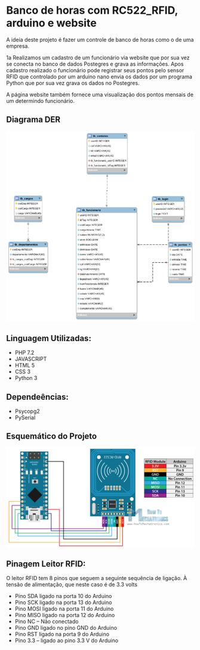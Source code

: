 Banco de horas com RC522_RFID, arduino e website
==============

A ideia deste projeto é fazer um controle de banco de horas como o de uma empresa.

1a Realizamos um cadastro de um funcionário via website que por sua vez se conecta no banco de dados Postegres e grava as informações.
Apos cadastro realizado o funcionário pode registrar seus pontos pelo sensor RFID que controlado por um arduino nano envia os dados por um programa Python que por sua vez grava os dados no Postegres.

A página website também fornece uma visualização dos pontos mensais de um determindo funcionário.

## Diagrama DER 

<p align="center">
  <img src="./bd/diagrama.png" title="hover text">
</p>


## Linguagem Utilizadas:

* PHP 7.2
* JAVASCRIPT
* HTML 5
* CSS 3
* Python 3

## Dependeências:

* Psycopg2
* PySerial

## Esquemático do Projeto

<p align="center">
  <img src="./arduino/Arduino-and-MFRC522-RFID-Reader-Module-Circuit-Schematic.png" width="636" title="hover text">
</p>

## Pinagem Leitor RFID:

O leitor RFID tem 8 pinos que seguem a seguinte sequência de ligação. À tensão de alimentação, que neste caso é de 3.3 volts


* Pino SDA ligado na porta 10 do Arduino
* Pino SCK ligado na porta 13 do Arduino
* Pino MOSI ligado na porta 11 do Arduino
* Pino MISO ligado na porta 12 do Arduino
* Pino NC – Não conectado
* Pino GND  ligado no pino GND do Arduino
* Pino RST ligado na porta 9 do Arduino
* Pino 3.3 – ligado ao pino 3.3 V do Arduino

